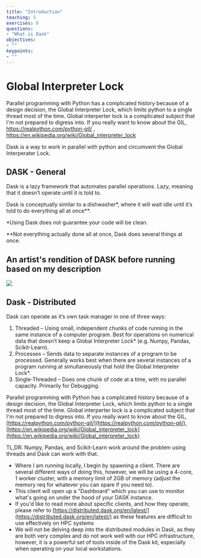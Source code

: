 ```yaml
---
title: "Introduction"
teaching: 5
exercises: 0
questions:
- "What is Dask"
objectives:
- ""
keypoints:
- ""
---
```


# Global Interpreter Lock
Parallel programming with Python has a complicated history because of a design decision, the Global Interpreter Lock, which limits python to a single thread most of the time. Global interperter lock is a complicated subject that I'm not prepared to digress into. If you really want to know about the GIL, https://realpython.com/python-gil/ , https://en.wikipedia.org/wiki/Global_interpreter_lock

Dask is a way to work in parallel with python and circumvent the Global Interperater Lock.

## DASK - General

Dask is a lazy framework that automates parallel operations. Lazy, meaning that it doesn’t operate until it is told to.

Dask is conceptually similar to a dishwasher\*, where it will wait idle until it’s told to do everything all at once**.

*Using Dask does not guarantee your code will be clean.

**Not everything actually done all at once, Dask does several things at once.

## An artist's rendition of DASK before running based on my description
![](../fig/Picture1.png)

## Dask - Distributed

Dask can operate as it’s own task manager in one of three ways:
1. Threaded – Using small, independent chunks of code running in the same instance of a computer program. Best for operations on numerical data that doesn’t keep a Global Interpreter Lock* (e.g. Numpy, Pandas, Scikit-Learn).
2. Processes – Sends data to separate instances of a program to be processed.  Generally works best when there are several instances of a program running at simultaneously that hold the Global Interpreter Lock*.
3. Single-Threaded – Does one chunk of code at a time, with no parallel capacity. Primarily for Debugging.

Parallel programming with Python has a complicated history because of a design decision, the Global Interpreter Lock, which limits python to a single thread most of the time. Global interperter lock is a complicated subject that I'm not prepared to digress into. If you really want to know about the GIL, [https://realpython.com/python-gil/](https://realpython.com/python-gil/), [https://en.wikipedia.org/wiki/Global_interpreter_lock](https://en.wikipedia.org/wiki/Global_interpreter_lock)

TL,DR:  Numpy, Pandas, and Scikit-Learn work around the problem using threads and Dask can work with that.

* Where I am running locally, I begin by spawning a client.  There are several different ways of doing this, however, we will be using a 4-core, 1 worker cluster, with a memory limit of 2GB of memory (adjust the memory req for whatever you can spare if you need to).
* This client will open up a "Dashboard" which you can use to monitor what's going on under the hood of your DASK instance.
* If you'd like to read more about specific clients, and how they operate, please refer to [https://distributed.dask.org/en/latest/](https://distributed.dask.org/en/latest/) as these features are difficult to use effectively on HPC systems
* We will not be delving deep into the distributed modules in Dask, as they are both very complex and do not work well with our HPC infrastructure, however, it is a powerful set of tools inside of the Dask kit, especially when operating on your local workstations.


<!--
## Note about the slides ...

They are in a Jupyter notebook.

[https://github.com/MatACENET/Dask-Tutorial](https://github.com/MatACENET/Dask-Tutorial)


## Other resources

I won't be doing a comprehensive overview Dask, but
here is some supplimental material:
* Sharcnet webinar by Jinhui Qin
  * Great overview of Dask
  * [https://www.youtube.com/watch?v=FwhtHOKU8Jk&ab_channel=SharcnetHPC](Introduction to Scalable Computing with Dask in Python (part I))
  * [https://www.youtube.com/watch?v=GEdhmCjBBbQ&ab_channel=SharcnetHPC](Introduction to Scalable Computing with Dask in Python (part II))
  [https://youtube.sharcnet.ca](https://youtube.sharcnet.ca)
  
* U of A Workshop by Christ Want
  * [https://ualberta-rcg.github.io/python-dask/](https://ualberta-rcg.github.io/python-dask/)
* Google for 'dask tutorial'
  * Lots of good notebooks in a Github repository
  -->

